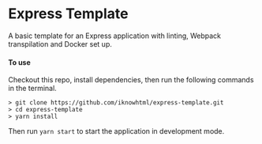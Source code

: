 # Express Template
A basic template for an Express application with linting, Webpack transpilation and Docker set up.

#### To use
Checkout this repo, install dependencies, then run the following commands in the terminal.

```
> git clone https://github.com/iknowhtml/express-template.git
> cd express-template
> yarn install
```
Then run `yarn start` to start the application in development mode.
